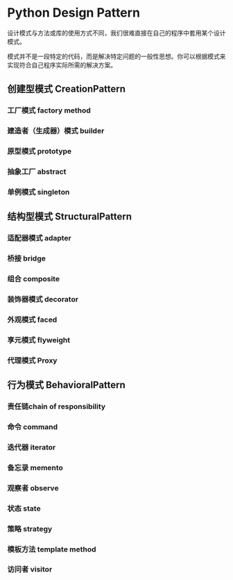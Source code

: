 # Python Design Pattern

设计模式与方法或库的使用方式不同，我们很难直接在自己的程序中套用某个设计模式。

模式并不是一段特定的代码，而是解决特定问题的一般性思想。你可以根据模式来实现符合自己程序实际所需的解决方案。

## 创建型模式 CreationPattern

### 工厂模式 factory method

### 建造者（生成器）模式 builder

### 原型模式 prototype

### 抽象工厂 abstract

### 单例模式 singleton

## 结构型模式 StructuralPattern

### 适配器模式 adapter

### 桥接 bridge

### 组合 composite

### 装饰器模式 decorator

### 外观模式 faced

### 享元模式 flyweight

### 代理模式 Proxy

## 行为模式 BehavioralPattern

### 责任链chain of responsibility

### 命令 command

### 迭代器 iterator

### 备忘录 memento

### 观察者 observe

### 状态 state

### 策略 strategy

### 模板方法 template method

### 访问者 visitor
